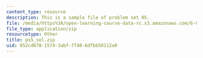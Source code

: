 ```yaml
---
content_type: resource
description: This is a sample file of problem set 05.
file: /media/https%3A/open-learning-course-data-rc.s3.amazonaws.com/6-00sc-introduction-to-computer-science-and-programming-spring-2011/052cd67815743abf7f406dfbb50112a0_ps5_sol.zip
file_type: application/zip
resourcetype: Other
title: ps5_sol.zip
uid: 052cd678-1574-3abf-7f40-6dfbb50112a0
---
```

